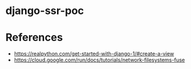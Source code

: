 # django-ssr-poc


# References

* https://realpython.com/get-started-with-django-1/#create-a-view
* https://cloud.google.com/run/docs/tutorials/network-filesystems-fuse
